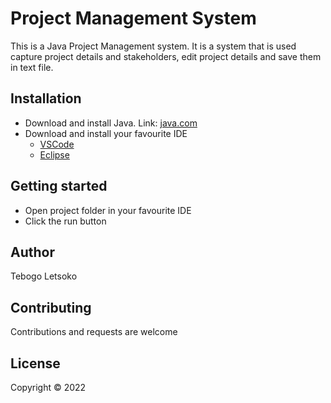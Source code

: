 # Project Management System

This is a Java Project Management system. It is a system that is used capture project details and stakeholders, edit project details and save them in text file.

## Installation
* Download and install Java.
Link: [java.com](https://www.java.com/en/download/)
* Download and install your favourite IDE
  * [VSCode](https://code.visualstudio.com/)
  * [Eclipse](https://www.eclipse.org/downloads/packages/release/kepler/sr1/eclipse-ide-java-developers)

## Getting started
* Open project folder in your favourite IDE
* Click the run button

## Author
Tebogo Letsoko

## Contributing
Contributions and requests are welcome

## License
Copyright &copy; 2022
